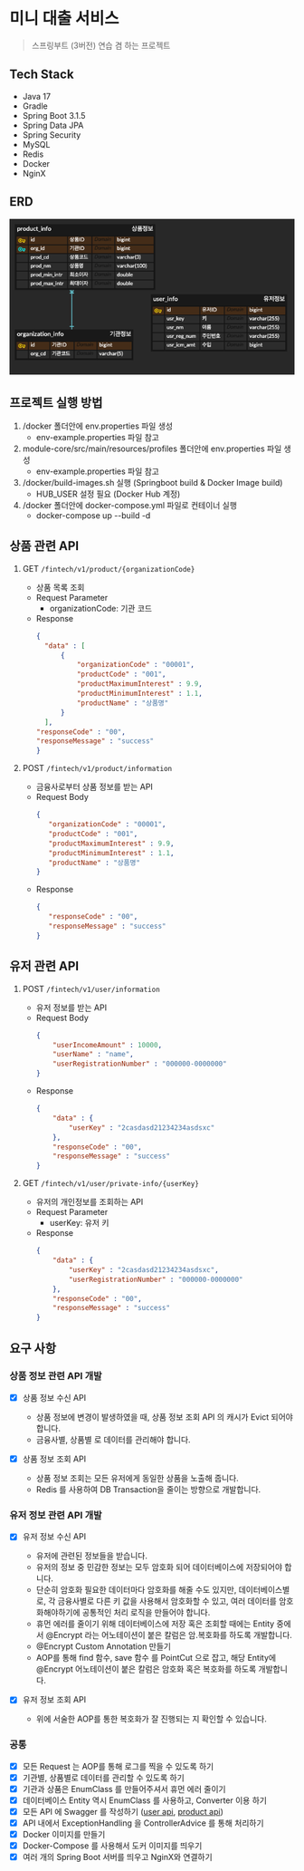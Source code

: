 # 미니 대출 서비스

> 스프링부트 (3버전) 연습 겸 하는 프로젝트

## Tech Stack

- Java 17
- Gradle
- Spring Boot 3.1.5
- Spring Data JPA
- Spring Security
- MySQL
- Redis
- Docker
- NginX

## ERD

![](images/db984658.png)

## 프로젝트 실행 방법

1. /docker 폴더안에 env.properties 파일 생성
    - env-example.properties 파일 참고
2. module-core/src/main/resources/profiles 폴더안에 env.properties 파일 생성
    - env-example.properties 파일 참고
3. /docker/build-images.sh 실행 (Springboot build & Docker Image build)
    - HUB_USER 설정 필요 (Docker Hub 계정)
4. /docker 폴더안에 docker-compose.yml 파일로 컨테이너 실행
    - docker-compose up --build -d

## 상품 관련 API

1. GET `/fintech/v1/product/{organizationCode}`
    - 상품 목록 조회
    - Request Parameter
        - organizationCode: 기관 코드
    - Response
        ```json
      {
          "data" : [
              {
                  "organizationCode" : "00001",
                  "productCode" : "001",
                  "productMaximumInterest" : 9.9,
                  "productMinimumInterest" : 1.1,
                  "productName" : "상품명"  
              } 
          ],
      "responseCode" : "00",
      "responseMessage" : "success"
      }
        ```

2. POST `/fintech/v1/product/information`
    - 금융사로부터 상품 정보를 받는 API
    - Request Body
      ```json
      {
         "organizationCode" : "00001",
         "productCode" : "001",
         "productMaximumInterest" : 9.9,
         "productMinimumInterest" : 1.1,
         "productName" : "상품명"  
      }
      ```
    - Response
      ```json
      {
         "responseCode" : "00",
         "responseMessage" : "success"
      }
      ```

## 유저 관련 API

1. POST `/fintech/v1/user/information`
    - 유저 정보를 받는 API
    - Request Body
      ```json
      {
          "userIncomeAmount" : 10000,
          "userName" : "name",
          "userRegistrationNumber" : "000000-0000000"
      }
      ```
    - Response
      ```json
      {
          "data" : {
              "userKey" : "2casdasd21234234asdsxc"
          },
          "responseCode" : "00",
          "responseMessage" : "success"
      }
      ```

2. GET `/fintech/v1/user/private-info/{userKey}`
    - 유저의 개인정보를 조회하는 API
    - Request Parameter
        - userKey: 유저 키
    - Response
      ```json
      {
          "data" : {
              "userKey" : "2casdasd21234234asdsxc",
              "userRegistrationNumber" : "000000-0000000"
          },
          "responseCode" : "00",
          "responseMessage" : "success"
      }
      ```

## 요구 사항

### 상품 정보 관련 API 개발

- [x] 상품 정보 수신 API
    - 상품 정보에 변경이 발생하였을 때, 상품 정보 조회 API 의 캐시가 Evict 되어야합니다.
    - 금융사별, 상품별 로 데이터를 관리해야 합니다.

- [x] 상품 정보 조회 API
    - 상품 정보 조회는 모든 유저에게 동일한 상품을 노출해 줍니다.
    - Redis 를 사용하여 DB Transaction을 줄이는 방향으로 개발합니다.

### 유저 정보 관련 API 개발

- [x] 유저 정보 수신 API
    - 유저에 관련된 정보들을 받습니다.
    - 유저의 정보 중 민감한 정보는 모두 암호화 되어 데이터베이스에 저장되어야 합니다.
    - 단순히 암호화 필요한 데이터마다 암호화를 해줄 수도 있지만, 데이터베이스별로, 각 금융사별로 다른 키 값을 사용해서 암호화할 수 있고, 여러 데이터를 암호화해야하기에 공통적인 처리 로직을 만들어야 합니다.
    - 휴먼 에러를 줄이기 위해 데이터베이스에 저장 혹은 조회할 때에는 Entity 중에서 @Encrypt 라는 어노테이션이 붙은 칼럼은 암.복호화를 하도록 개발합니다.
    - @Encrypt Custom Annotation 만들기
    - AOP를 통해 find 함수, save 함수 를 PointCut 으로 잡고, 해당 Entity에 @Encrypt 어노테이션이 붙은 칼럼은 암호화 혹은 복호화를 하도록 개발합니다.

- [x] 유저 정보 조회 API
    - 위에 서술한 AOP를 통한 복호화가 잘 진행되는 지 확인할 수 있습니다.

### 공통

- [x] 모든 Request 는 AOP를 통해 로그를 찍을 수 있도록 하기
- [x] 기관별, 상품별로 데이터를 관리할 수 있도록 하기
- [x] 기관과 상품은 EnumClass 를 만들어주셔서 휴먼 에러 줄이기
- [x] 데이터베이스 Entity 역시 EnumClass 를 사용하고, Converter 이용 하기
- [x] 모든 API 에 Swagger 를 작성하기 ([user api](http://127.0.0.1/user-api), [product api](http://127.0.0.1/organization-api))
- [x] API 내에서 ExceptionHandling 을 ControllerAdvice 를 통해 처리하기
- [x] Docker 이미지를 만들기
- [x] Docker-Compose 를 사용해서 도커 이미지를 띄우기
- [x] 여러 개의 Spring Boot 서버를 띄우고 NginX와 연결하기